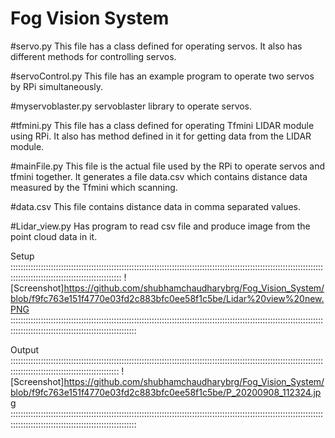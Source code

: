 # Fog Vision System

#servo.py
This file has a class defined for operating servos. It also has different methods for controlling servos.

#servoControl.py
This file has an example program to operate two servos by RPi simultaneously.

#myservoblaster.py
servoblaster library to operate servos.

#tfmini.py
This file has a class defined for operating Tfmini LIDAR module using RPi. It also has method defined in it for getting data from the LIDAR module. 

#mainFile.py
This file is the actual file used by the RPi to operate servos and tfmini together. It generates a file data.csv which contains distance data measured by the Tfmini which scanning.

#data.csv
This file contains distance data in comma separated values.  

#Lidar_view.py
Has program to read csv file and produce image from the point cloud data in it. 

Setup ::::::::::::::::::::::::::::::::::::::::::::::::::::::::::::::::::::::::::::::::::::::::::::::::::::::::::::::::::::::::::::::::::::::::::::::::::::::::::::::::::::::::
![Screenshot]https://github.com/shubhamchaudharybrg/Fog_Vision_System/blob/f9fc763e151f4770e03fd2c883bfc0ee58f1c5be/Lidar%20view%20new.PNG
::::::::::::::::::::::::::::::::::::::::::::::::::::::::::::::::::::::::::::::::::::::::::::::::::::::::::::::::::::::::::::::::::::::::::::::::::::::::::::::::::::::::::::::

Output :::::::::::::::::::::::::::::::::::::::::::::::::::::::::::::::::::::::::::::::::::::::::::::::::::::::::::::::::::::::::::::::::::::::::::::::::::::::::::::::::::::::
![Screenshot]https://github.com/shubhamchaudharybrg/Fog_Vision_System/blob/f9fc763e151f4770e03fd2c883bfc0ee58f1c5be/P_20200908_112324.jpg
::::::::::::::::::::::::::::::::::::::::::::::::::::::::::::::::::::::::::::::::::::::::::::::::::::::::::::::::::::::::::::::::::::::::::::::::::::::::::::::::::::::::::::::
